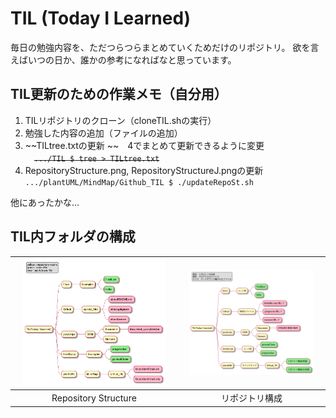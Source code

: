 # TIL (Today I Learned)

毎日の勉強内容を、ただつらつらまとめていくためだけのリポジトリ。
欲を言えばいつの日か、誰かの参考になればなと思っています。

## TIL更新のための作業メモ（自分用）
1. TILリポジトリのクローン（cloneTIL.shの実行）
2. 勉強した内容の追加（ファイルの追加）
3. ~~TILtree.txtの更新 ~~　4でまとめて更新できるように変更
<br>　~~```.../TIL $ tree > TILtree.txt```~~
4. RepositoryStructure.png, RepositoryStructureJ.pngの更新
<br>```.../plantUML/MindMap/Github_TIL $ ./updateRepoSt.sh```

他にあったかな…

## TIL内フォルダの構成

|<img src="./RepositoryStructure.png" width="90%">|<img src="./RepositoryStructureJ.png" width="90%">|
|:---:|:---:|
|Repository Structure|リポジトリ構成|
